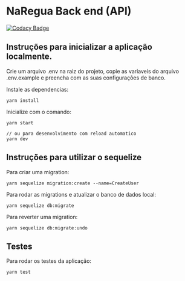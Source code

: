 # NaRegua Back end (API)
[![Codacy Badge](https://app.codacy.com/project/badge/Grade/79c611f232a94724a82a85ca63f066f1)](https://www.codacy.com/gh/UFAPE-Projetao20202/naregua_back/dashboard?utm_source=github.com&amp;utm_medium=referral&amp;utm_content=UFAPE-Projetao20202/naregua_back&amp;utm_campaign=Badge_Grade)
## Instruções para inicializar a aplicação localmente.

Crie um arquivo .env na raiz do projeto, copie as variaveis do arquivo .env.example e preencha com as suas configurações de banco.

Instale as dependencias:

```
yarn install
```

Inicialize com o comando:

```
yarn start

// ou para desenvolvimento com reload automatico
yarn dev
```

## Instruções para utilizar o sequelize

Para criar uma migration:

```
yarn sequelize migration:create --name=CreateUser
```

Para rodar as migrations e atualizar o banco de dados local:

```
yarn sequelize db:migrate
```

Para reverter uma migration:

```
yarn sequelize db:migrate:undo
```

## Testes

Para rodar os testes da aplicação:

```
yarn test
```
